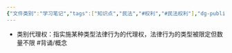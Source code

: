 ```yaml
---
{"文件类别":"学习笔记","tags":["知识点","民法","#权利","#民法权利"],"dg-publish":true,"permalink":"/学习笔记studyup/民法总论/类别代理权/","dgPassFrontmatter":true,"created":"2024-08-01T09:50:24.315+08:00","updated":"2024-11-01T14:31:57.174+08:00"}
---
```


- 类别代理权：指实施某种类型法律行为的代理权，法律行为的类型被限定但数量不限 #背诵/概念 